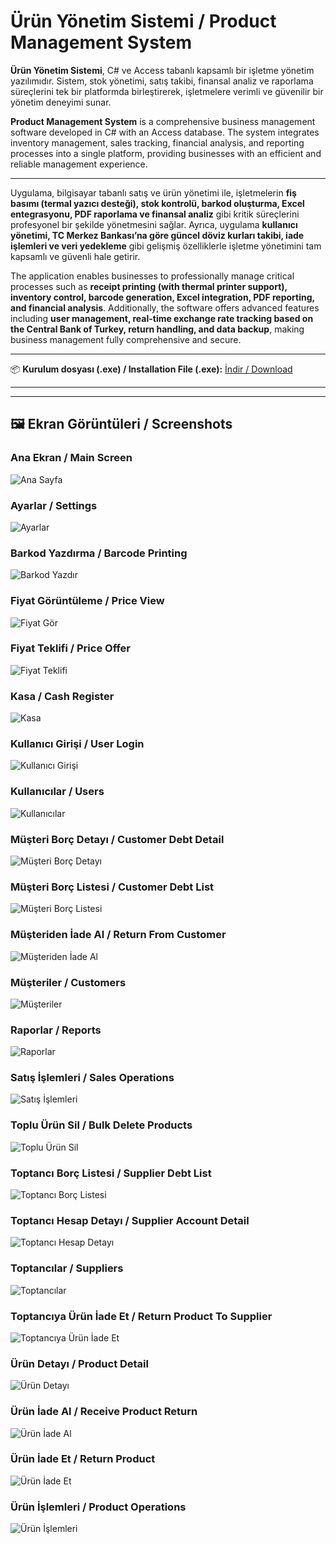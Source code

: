 # Ürün Yönetim Sistemi / Product Management System

**Ürün Yönetim Sistemi**, C# ve Access tabanlı kapsamlı bir işletme yönetim yazılımıdır. Sistem, stok yönetimi, satış takibi, finansal analiz ve raporlama süreçlerini tek bir platformda birleştirerek, işletmelere verimli ve güvenilir bir yönetim deneyimi sunar.  

**Product Management System** is a comprehensive business management software developed in C# with an Access database. The system integrates inventory management, sales tracking, financial analysis, and reporting processes into a single platform, providing businesses with an efficient and reliable management experience.

---

Uygulama, bilgisayar tabanlı satış ve ürün yönetimi ile, işletmelerin **fiş basımı (termal yazıcı desteği), stok kontrolü, barkod oluşturma, Excel entegrasyonu, PDF raporlama ve finansal analiz** gibi kritik süreçlerini profesyonel bir şekilde yönetmesini sağlar. Ayrıca, uygulama **kullanıcı yönetimi, TC Merkez Bankası’na göre güncel döviz kurları takibi, iade işlemleri ve veri yedekleme** gibi gelişmiş özelliklerle işletme yönetimini tam kapsamlı ve güvenli hale getirir.  

The application enables businesses to professionally manage critical processes such as **receipt printing (with thermal printer support), inventory control, barcode generation, Excel integration, PDF reporting, and financial analysis**. Additionally, the software offers advanced features including **user management, real-time exchange rate tracking based on the Central Bank of Turkey, return handling, and data backup**, making business management fully comprehensive and secure.

---

📦 **Kurulum dosyası (.exe) / Installation File (.exe):** [İndir / Download](https://drive.google.com/file/d/1cAoHV6GR8eTbx1QWRXVKFuZVp0RTCMYH/view?usp=drive_link)

---

---

## 🖼️ Ekran Görüntüleri / Screenshots

### Ana Ekran / Main Screen
![Ana Sayfa](Ürün_Yönetim_Sistemi_IMG/Ana_Sayfa.png)

### Ayarlar / Settings
![Ayarlar](Ürün_Yönetim_Sistemi_IMG/Ayarlar.png)

### Barkod Yazdırma / Barcode Printing
![Barkod Yazdır](Ürün_Yönetim_Sistemi_IMG/Barkod_Yazdır.png)

### Fiyat Görüntüleme / Price View
![Fiyat Gör](Ürün_Yönetim_Sistemi_IMG/Fiyat_Gör.png)

### Fiyat Teklifi / Price Offer
![Fiyat Teklifi](Ürün_Yönetim_Sistemi_IMG/Fiyat_Teklifi.png)

### Kasa / Cash Register
![Kasa](Ürün_Yönetim_Sistemi_IMG/Kasa.png)

### Kullanıcı Girişi / User Login
![Kullanıcı Girişi](Ürün_Yönetim_Sistemi_IMG/Kullanıcı_Girişi.png)

### Kullanıcılar / Users
![Kullanıcılar](Ürün_Yönetim_Sistemi_IMG/Kullanıcılar.png)

### Müşteri Borç Detayı / Customer Debt Detail
![Müşteri Borç Detayı](Ürün_Yönetim_Sistemi_IMG/Müşteri_Borç_Detayı.png)

### Müşteri Borç Listesi / Customer Debt List
![Müşteri Borç Listesi](Ürün_Yönetim_Sistemi_IMG/Müşteri_Borç_Listesi.png)

### Müşteriden İade Al / Return From Customer
![Müşteriden İade Al](Ürün_Yönetim_Sistemi_IMG/Müşteriden_İade_al.png)

### Müşteriler / Customers
![Müşteriler](Ürün_Yönetim_Sistemi_IMG/Müşteriler.png)

### Raporlar / Reports
![Raporlar](Ürün_Yönetim_Sistemi_IMG/Raporlar.png)

### Satış İşlemleri / Sales Operations
![Satış İşlemleri](Ürün_Yönetim_Sistemi_IMG/Satış_İşlemleri.png)

### Toplu Ürün Sil / Bulk Delete Products
![Toplu Ürün Sil](Ürün_Yönetim_Sistemi_IMG/Toplu_Ürün_Sil.png)

### Toptancı Borç Listesi / Supplier Debt List
![Toptancı Borç Listesi](Ürün_Yönetim_Sistemi_IMG/Toptancı_Borç_Listesi.png)

### Toptancı Hesap Detayı / Supplier Account Detail
![Toptancı Hesap Detayı](Ürün_Yönetim_Sistemi_IMG/Toptancı_Hesap_Detayı.png)

### Toptancılar / Suppliers
![Toptancılar](Ürün_Yönetim_Sistemi_IMG/Toptancılar.png)

### Toptancıya Ürün İade Et / Return Product To Supplier
![Toptancıya Ürün İade Et](Ürün_Yönetim_Sistemi_IMG/Toptancıya_Ürün_İade_Et.png)

### Ürün Detayı / Product Detail
![Ürün Detayı](Ürün_Yönetim_Sistemi_IMG/Ürün_Detayı.png)

### Ürün İade Al / Receive Product Return
![Ürün İade Al](Ürün_Yönetim_Sistemi_IMG/Ürün_İade_Al.png)

### Ürün İade Et / Return Product
![Ürün İade Et](Ürün_Yönetim_Sistemi_IMG/Ürün_İade_Et.png)

### Ürün İşlemleri / Product Operations
![Ürün İşlemleri](Ürün_Yönetim_Sistemi_IMG/Ürün_İşlemleri.png)


